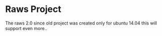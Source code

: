 # Raws Project

The raws 2.0 since old project was created only for ubuntu 14.04 this will support even more..
